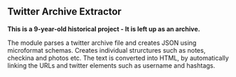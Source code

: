 ## Twitter Archive Extractor

__This is a 9-year-old historical project - It is left up as an archive.__

The module parses a twitter archive file and creates JSON using microformat schemas. Creates individual strurctures such as notes, checkina and photos etc. The text is converted into HTML, by automatically linking the URLs and twitter elements such as username and hashtags.